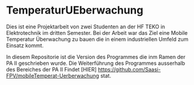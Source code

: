 # TemperaturUEberwachung

Dies ist eine Projektarbeit von zwei Studenten an der HF TEKO in Elektrotechnik im dritten Semester.  Bei der Arbeit war das Ziel eine Mobile Temperatur Überwachung zu bauen die in einem industriellen Umfeld zum Einsatz kommt. 

In diesem Repositorie ist die Version des Programmes die inm Ramen der PA II geschrieben wurde. Die Weiterführung des Programmes ausserhalb des Bereiches der PA II Findet [HIER] https://github.com/Saasi-FPV/mobileTemperat-Uerberwachung stat.
